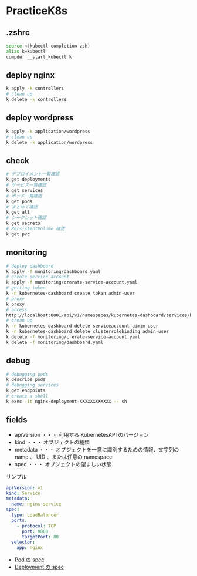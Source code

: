 # PracticeK8s

## .zshrc

```zsh
source <(kubectl completion zsh)
alias k=kubectl
compdef __start_kubectl k
```

## deploy nginx

```zsh
k apply -k controllers
# clean up
k delete -k controllers
```

## deploy wordpress

```zsh
k apply -k application/wordpress
# clean up
k delete -k application/wordpress
```

## check

```zsh
# デプロイメント一覧確認
k get deployments
# サービス一覧確認
k get services
# ポッド一覧確認
k get pods
# まとめて確認
k get all
# シークレット確認
k get secrets
# PersistentVolume 確認
k get pvc
```

## monitoring

```zsh
# deploy dashboard
k apply -f monitoring/dashboard.yaml
# create service account
k apply -f monitoring/crerate-service-account.yaml
# getting token
k -n kubernetes-dashboard create token admin-user
# proxy
k proxy
# access
http://localhost:8001/api/v1/namespaces/kubernetes-dashboard/services/https:kubernetes-dashboard:/proxy/#!/login 
# crean up
k -n kubernetes-dashboard delete serviceaccount admin-user
k -n kubernetes-dashboard delete clusterrolebinding admin-user
k delete -f monitoring/crerate-service-account.yaml
k delete -f monitoring/dashboard.yaml
```

## debug

```zsh
# debugging pods
k describe pods
# debugging services
k get endpoints
# create a shell
k exec -it nginx-deployment-XXXXXXXXXXXX -- sh
```

## fields
* apiVersion ・・・ 利用する KubernetesAPI のバージョン
* kind ・・・ オブジェクトの種類
* metadata ・・・ オブジェクトを一意に識別するための情報、文字列の name 、 UID 、または任意の namespace 
* spec ・・・ オブジェクトの望ましい状態

サンプル
```yaml
apiVersion: v1
kind: Service
metadata:
  name: nginx-service
spec:
  type: LoadBalancer
  ports:
    - protocol: TCP
      port: 8080
      targetPort: 80
  selector:
    app: nginx
```

* [Pod の spec](https://kubernetes.io/docs/reference/generated/kubernetes-api/v1.25/#podspec-v1-core)
* [Deployment の spec](https://kubernetes.io/docs/reference/generated/kubernetes-api/v1.25/#deploymentspec-v1-apps)
